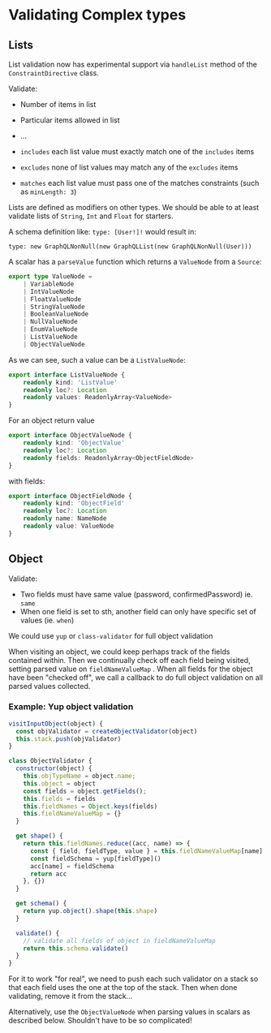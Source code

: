 # Validating Complex types

## Lists

List validation now has experimental support via `handleList` method of the `ConstraintDirective` class.

Validate:

-   Number of items in list
-   Particular items allowed in list
-   ...

-   `includes` each list value must exactly match one of the `includes` items
-   `excludes` none of list values may match any of the `excludes` items
-   `matches` each list value must pass one of the matches constraints (such as `minLength: 3`)

Lists are defined as modifiers on other types. We should be able to at least validate lists of `String`, `Int` and `Float` for starters.

A schema definition like: `type: [User!]!` would result in:

`type: new GraphQLNonNull(new GraphQLList(new GraphQLNonNull(User)))`

A scalar has a `parseValue` function which returns a `ValueNode` from a `Source`:

```ts
export type ValueNode =
    | VariableNode
    | IntValueNode
    | FloatValueNode
    | StringValueNode
    | BooleanValueNode
    | NullValueNode
    | EnumValueNode
    | ListValueNode
    | ObjectValueNode
```

As we can see, such a value can be a `ListValueNode`:

```ts
export interface ListValueNode {
    readonly kind: 'ListValue'
    readonly loc?: Location
    readonly values: ReadonlyArray<ValueNode>
}
```

For an object return value

```ts
export interface ObjectValueNode {
    readonly kind: 'ObjectValue'
    readonly loc?: Location
    readonly fields: ReadonlyArray<ObjectFieldNode>
}
```

with fields:

```ts
export interface ObjectFieldNode {
    readonly kind: 'ObjectField'
    readonly loc?: Location
    readonly name: NameNode
    readonly value: ValueNode
}
```

## Object

Validate:

-   Two fields must have same value (password, confirmedPassword) ie. `same`
-   When one field is set to sth, another field can only have specific set of values (ie. `when`)

We could use `yup` or `class-validator` for full object validation

When visiting an object, we could keep perhaps track of the fields contained within.
Then we continually check off each field being visited, setting parsed value on `fieldNameValueMap` . When all fields for the object have been "checked off", we call a callback to do full object validation on all parsed values collected.

### Example: Yup object validation

```js
visitInputObject(object) {
  const objValidator = createObjectValidator(object)
  this.stack.push(objValidator)
}

class ObjectValidator {
  constructor(object) {
    this.objTypeName = object.name;
    this.object = object
    const fields = object.getFields();
    this.fields = fields
    this.fieldNames = Object.keys(fields)
    this.fieldNameValueMap = {}
  }

  get shape() {
    return this.fieldNames.reduce((acc, name) => {
      const { field, fieldType, value } = this.fieldNameValueMap[name]
      const fieldSchema = yup[fieldType]()
      acc[name] = fieldSchema
      return acc
    }, {})
  }

  get schema() {
    return yup.object().shape(this.shape)
  }

  validate() {
    // validate all fields of object in fieldNameValueMap
    return this.schema.validate()
  }
}
```

For it to work "for real", we need to push each such validator on a stack so that each field uses the one at the top of the stack. Then when done validating, remove it from the stack...

Alternatively, use the `ObjectValueNode` when parsing values in scalars as described below.
Shouldn't have to be so complicated!
